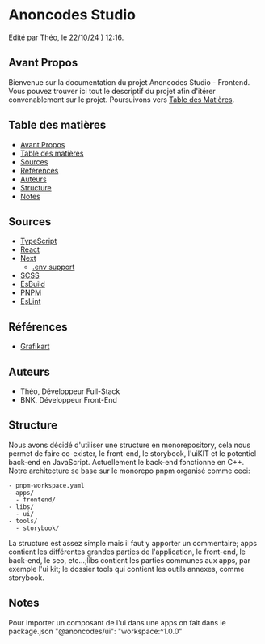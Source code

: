 # Anoncodes Studio
Édité par Théo, le 22/10/24 ) 12:16.

## Avant Propos
Bienvenue sur la documentation du projet Anoncodes Studio - Frontend. Vous pouvez trouver ici tout le descriptif du projet afin d'itérer convenablement sur le projet. Poursuivons vers [Table des Matières](#table-des-matières).

## Table des matières
- [Avant Propos](#avant-propos)
- [Table des matières](#table-des-matières)
- [Sources](#sources)
- [Références](#références)
- [Auteurs](#auteurs)
- [Structure](#structure)
- [Notes](#notes)

## Sources
- [TypeScript](https://www.typescriptlang.org/)
- [React](https://fr.react.dev/)
- [Next](https://nextjs.org/)
  - [.env support](https://nextjs.org/docs/pages/building-your-application/configuring/environment-variables)
- [SCSS](https://sass-lang.com/)
- [EsBuild](https://esbuild.github.io/)
- [PNPM](https://pnpm.io/fr/)
- [EsLint](https://eslint.org/)

## Références
- [Grafikart](https://grafikart.fr)

## Auteurs
- Théo, Développeur Full-Stack
- BNK, Développeur Front-End

## Structure
Nous avons décidé d'utiliser une structure en monorepository, cela nous permet de faire co-exister, le front-end, le storybook, l'uiKIT et le potentiel back-end en JavaScript. Actuellement le back-end fonctionne en C++. Notre architecture se base sur le monorepo pnpm organisé comme ceci:

``` 
- pnpm-workspace.yaml
- apps/
  - frontend/
- libs/
  - ui/
- tools/
  - storybook/
```

La structure est assez simple mais il faut y apporter un commentaire; apps contient les différentes grandes parties de l'application, le front-end, le back-end, le seo, etc...;libs contient les parties communes aux apps, par exemple l'ui kit; le dossier tools qui contient les outils annexes, comme storybook.

## Notes
Pour importer un composant de l'ui dans une apps on fait dans le package.json
"@anoncodes/ui": "workspace:^1.0.0"
